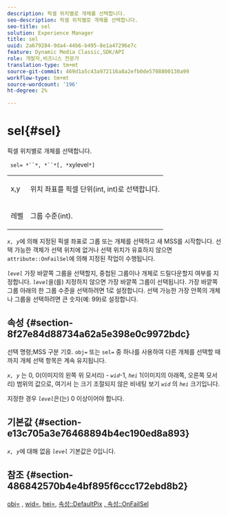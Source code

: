 ```yaml
---
description: 픽셀 위치별로 개체를 선택합니다.
seo-description: 픽셀 위치별로 개체를 선택합니다.
seo-title: sel
solution: Experience Manager
title: sel
uuid: 2a679284-9da4-44b6-b495-8e1a47296e7c
feature: Dynamic Media Classic,SDK/API
role: 개발자,비즈니스 전문가
translation-type: tm+mt
source-git-commit: 469d1a5c43a972116a8a2efb0de5708800130a99
workflow-type: tm+mt
source-wordcount: '196'
ht-degree: 2%

---
```



# sel{#sel}

픽셀 위치별로 개체를 선택합니다.

` sel= *``*, *``*[, *`xylevel`*]`

<table id="simpletable_247FF35D791C43D3AB433B8CF49F8C91"> 
 <tr class="strow"> 
  <td class="stentry"> <p> <span class="varname"> x,y  </span> </p> </td> 
  <td class="stentry"> <p>위치 좌표를 픽셀 단위(int, int)로 선택합니다. </p> </td> 
 </tr> 
 <tr class="strow"> 
  <td class="stentry"> <p> <span class="varname"> 레벨 </span> </p> </td> 
  <td class="stentry"> <p>그룹 수준(int). </p> </td> 
 </tr> 
</table>

*`x, y`*&#x200B;에 의해 지정된 픽셀 좌표로 그룹 또는 개체를 선택하고 새 MSS를 시작합니다. 선택 가능한 객체가 선택 위치에 없거나 선택 위치가 유효하지 않으면 `attribute::OnFailSel`에 의해 지정된 작업이 수행됩니다.

*`level`* 가장 바깥쪽 그룹을 선택할지, 중첩된 그룹이나 개체로 드릴다운할지 여부를 지정합니다. *`level`*&#x200B;을(를) 지정하지 않으면 가장 바깥쪽 그룹이 선택됩니다. 가장 바깥쪽 그룹 아래의 한 그룹 수준을 선택하려면 1로 설정합니다. 선택 가능한 가장 안쪽의 개체나 그룹을 선택하려면 큰 숫자(예: 99)로 설정합니다.

## 속성 {#section-8f27e84d88734a62a5e398e0c9972bdc}

선택 명령;MSS 구분 기호. `obj=` 또는 `sel=` 중 하나를 사용하여 다른 개체를 선택할 때까지 개체 선택 항목은 계속 유지됩니다.

*`x, y`* 는 0, 0(이미지의 왼쪽 위 모서리) -  *`wid`*-1,  *`hei`* 1(이미지의 아래쪽, 오른쪽 모서리) 범위의 값으로, 여기서 는 크기 조절되지 않은 비네팅 보기 *`wid`* 의  *`hei`* 크기입니다.

지정한 경우 *`level`*&#x200B;은(는) 0 이상이어야 합니다.

## 기본값 {#section-e13c705a3e76468894b4ec190ed8a893}

*`x, y`*&#x200B;에 대해 없음 *`level`* 기본값은 0입니다.

## 참조 {#section-486842570b4e4bf895f6ccc172ebd8b2}

[obj=](../../../../../ir-api/http-protocol/image-rendering-api-ref/c-ir-http-protocol-ref/c-ir-http-protocol-command-reference/r-ir-obj.md#reference-31e7dac7931b4e0eb3c7589f120a1e6a) ,  [wid=](../../../../../ir-api/http-protocol/image-rendering-api-ref/c-ir-http-protocol-ref/c-ir-http-protocol-command-reference/r-ir-wid.md#reference-b7e691b0624941168c94b2749ae233ec),  [hei=](../../../../../ir-api/http-protocol/image-rendering-api-ref/c-ir-http-protocol-ref/c-ir-http-protocol-command-reference/r-ir-hei.md#reference-1c08f60365a94417a39867c09cac5478),  [속성::DefaultPix](../../../../../ir-api/material-cat/image-rendering-api-ref/c-ir-material-catalog/c-ir-attributes-reference/r-ir-defaultpix.md#reference-102c98f9b5d24d2aaaeb756653fb0e6f)  [, 속성::OnFailSel](../../../../../ir-api/material-cat/image-rendering-api-ref/c-ir-material-catalog/c-ir-attributes-reference/r-ir-onfailsel.md#reference-f95e4a4a3c02412b87a2b0acca8a5513)
